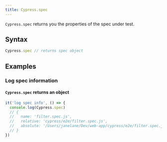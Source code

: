 ```yaml
---
title: Cypress.spec
---
```


`Cypress.spec` returns you the properties of the spec under test.

## Syntax

```javascript
Cypress.spec // returns spec object
```

## Examples

### Log spec information

#### `Cypress.spec` returns an object

```js
it('log spec info', () => {
  console.log(Cypress.spec)
  // {
  //   name: 'filter.spec.js',
  //   relative: 'cypress/e2e/filter.spec.js',
  //   absolute: '/Users/janelane/Dev/web-app/cypress/e2e/filter.spec.js',
  // }
})
```
